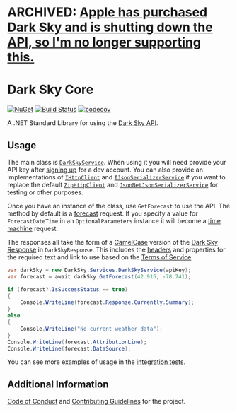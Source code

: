 # ARCHIVED: [Apple has purchased Dark Sky and is shutting down the API, so I'm no longer supporting this.](https://blog.darksky.net/dark-sky-has-a-new-home/)


# Dark Sky Core

[![NuGet](https://img.shields.io/nuget/v/DarkSkyCore.svg?maxAge=2592000)](https://www.nuget.org/packages/DarkSkyCore) [![Build Status](https://dev.azure.com/amweiss/dark-sky-core/_apis/build/status/dark-sky-core-CI)](https://dev.azure.com/amweiss/dark-sky-core/_build/latest?definitionId=5) [![codecov](https://codecov.io/gh/amweiss/dark-sky-core/branch/master/graph/badge.svg)](https://codecov.io/gh/amweiss/dark-sky-core)

A .NET Standard Library for using the [Dark Sky API](https://darksky.net/dev/docs).

## Usage

The main class is [`DarkSkyService`](https://github.com/amweiss/dark-sky-core/blob/master/src/Services/DarkSkyService.cs). When using it you will need provide your API key after [signing up](https://darksky.net/dev/) for a dev account.
You can also provide an implementations of [`IHttpClient`](https://github.com/amweiss/dark-sky-core/blob/master/src/Services/IHttpClient.cs) and [`IJsonSerializerService`](https://github.com/amweiss/dark-sky-core/blob/master/src/Services/IJsonSerializerService.cs) if you want to replace the default [`ZipHttpClient`](https://github.com/amweiss/dark-sky-core/blob/master/src/Services/ZipHttpClient.cs) and [`JsonNetJsonSerializerService`](https://github.com/amweiss/dark-sky-core/blob/master/src/Services/JsonNetJsonSerializerService.cs)
for testing or other purposes.

Once you have an instance of the class, use `GetForecast` to use the API. The method by default is a [forecast](https://darksky.net/dev/docs/forecast) request.
If you specify a value for `ForecastDateTime` in an `OptionalParameters` instance it will become a [time machine](https://darksky.net/dev/docs/time-machine) request.

The responses all take the form of a [CamelCase](https://en.wikipedia.org/wiki/PascalCase) version of the [Dark Sky Response](https://darksky.net/dev/docs/response) in `DarkSkyResponse`.
This includes the [headers](https://darksky.net/dev/docs/response#response) and properties for the required text and link to use based on the [Terms of Service](https://darksky.net/dev/docs/terms).

```csharp
var darkSky = new DarkSky.Services.DarkSkyService(apiKey);
var forecast = await darkSky.GetForecast(42.915, -78.741);

if (forecast?.IsSuccessStatus == true)
{
    Console.WriteLine(forecast.Response.Currently.Summary);
}
else
{
    Console.WriteLine("No current weather data");
}
Console.WriteLine(forecast.AttributionLine);
Console.WriteLine(forecast.DataSource);
```

You can see more examples of usage in the [integration tests](https://github.com/amweiss/dark-sky-core/blob/master/tests/IntegrationTests/Services/DarkSkyServiceIntegrationTests.cs).

## Additional Information

[Code of Conduct](CODE_OF_CONDUCT.md) and [Contributing Guidelines](CONTRIBUTING.md) for the project.
